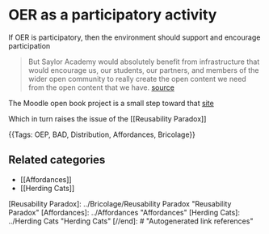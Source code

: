# OER as a participatory activity

If OER is participatory, then the environment should support and encourage participation

> But Saylor Academy would absolutely benefit from infrastructure that would encourage us, our students, our partners, and members of the wider open community to really create the open content we need from the open content that we have. [source](http://www.saylor.org/2016/04/blog-oer-as-a-participatory-activity/)

The Moodle open book project is a small step toward that [site](https://davidtjones.wordpress.com/research/the-moodle-open-book-module-project/)

Which in turn raises the issue of the [[Reusability Paradox]]

{{Tags: OEP, BAD, Distribution, Affordances, Bricolage}}

## Related categories

- [[Affordances]]
- [[Herding Cats]]

[//begin]: # "Autogenerated link references for markdown compatibility"
[Reusability Paradox]: ../Bricolage/Reusability Paradox "Reusability Paradox"
[Affordances]: ../Affordances "Affordances"
[Herding Cats]: ../Herding Cats "Herding Cats"
[//end]: # "Autogenerated link references"
